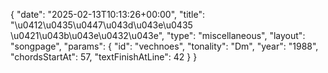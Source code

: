 {
    "date": "2025-02-13T10:13:26+00:00",
    "title": "\u0412\u0435\u0447\u043d\u043e\u0435 \u0421\u043b\u043e\u0432\u043e",
    "type": "miscellaneous",
    "layout": "songpage",
    "params": {
        "id": "vechnoes",
        "tonality": "Dm",
        "year": "1988",
        "chordsStartAt": 57,
        "textFinishAtLine": 42
    }
}